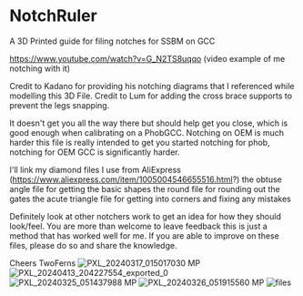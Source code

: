 # NotchRuler
A 3D Printed guide for filing notches for SSBM on GCC

https://www.youtube.com/watch?v=G_N2TS8uqqo (video example of me notching with it)

Credit to Kadano for providing his notching diagrams that I referenced while modelling this 3D File.
Credit to Lum for adding the cross brace supports to prevent the legs snapping.

It doesn't get you all the way there but should help get you close, which is good enough when calibrating on a PhobGCC.
Notching on OEM is much harder this file is really intended to get you started notching for phob, notching for OEM GCC
is significantly harder.

I'll link my diamond files I use from AliExpress (https://www.aliexpress.com/item/1005004546655516.html?)
the obtuse angle file for getting the basic shapes
the round file for rounding out the gates
the acute triangle file for getting into corners and fixing any mistakes

Definitely look at other notchers work to get an idea for how they should look/feel. You are more than welcome to leave feedback
this is just a method that has worked well for me. If you are able to improve on these files, please do so and share the knowledge.

Cheers
TwoFerns
![PXL_20240317_015017030 MP](https://github.com/TwoFerns/NotchRuler/assets/62078998/afc0a92d-9fdc-4312-a1a5-69df4d626ca1)
![PXL_20240413_204227554_exported_0](https://github.com/TwoFerns/NotchRuler/assets/62078998/8fd26ab1-a9d6-4346-8d1c-a018d5a77a1f)
![PXL_20240325_051437988 MP](https://github.com/TwoFerns/NotchRuler/assets/62078998/bb8daeed-a100-492a-9778-b552828d29ac)
![PXL_20240326_051915560 MP](https://github.com/TwoFerns/NotchRuler/assets/62078998/b08f8cb0-befb-4835-9ca4-98e4a070e1a8)
![files](https://github.com/TwoFerns/NotchRuler/assets/62078998/4ebfcfd9-c445-489c-bce6-d40681a8f89d)
